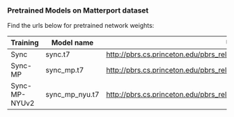 ### Pretrained Models on Matterport dataset

Find the urls below for pretrained network weights:

| Training        | Model name     | URL                                                                       |
| --------------- | -------------- | ------------------------------------------------------------------------- |
| Sync            | sync.t7        | http://pbrs.cs.princeton.edu/pbrs_release/model_matterport/sync.t7        |
| Sync-MP         | sync_mp.t7     | http://pbrs.cs.princeton.edu/pbrs_release/model_matterport/sync_mp.t7     | 
| Sync-MP-NYUv2   | sync_mp_nyu.t7 | http://pbrs.cs.princeton.edu/pbrs_release/model_matterport/sync_mp_nyu.t7 |
